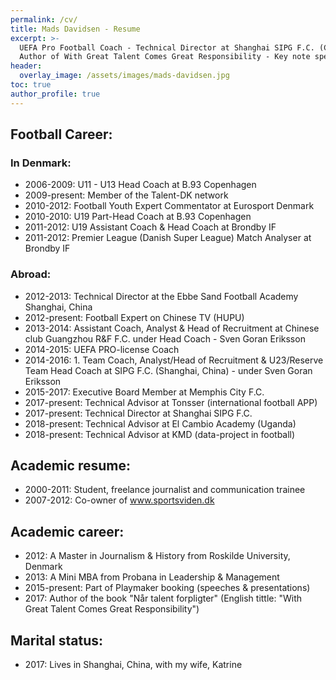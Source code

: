 ```yaml
---
permalink: /cv/
title: Mads Davidsen - Resume
excerpt: >-
  UEFA Pro Football Coach - Technical Director at Shanghai SIPG F.C. (China) -
  Author of With Great Talent Comes Great Responsibility - Key note speaker
header:
  overlay_image: /assets/images/mads-davidsen.jpg
toc: true
author_profile: true
---
```

## Football Career:

### In Denmark:

* 2006-2009: U11 - U13 Head Coach at B.93 Copenhagen
* 2009-present: Member of the Talent-DK network
* 2010-2012: Football Youth Expert Commentator at Eurosport Denmark
* 2010-2010: U19 Part-Head Coach at B.93 Copenhagen
* 2011-2012: U19 Assistant Coach & Head Coach at Brondby IF
* 2011-2012: Premier League (Danish Super League) Match Analyser at Brondby IF

### Abroad:

* 2012-2013: Technical Director at the Ebbe Sand Football Academy Shanghai, China
* 2012-present: Football Expert on Chinese TV (HUPU)
* 2013-2014: Assistant Coach, Analyst & Head of Recruitment at Chinese club Guangzhou R&F F.C. under Head Coach - Sven Goran Eriksson
* 2014-2015: UEFA PRO-license Coach
* 2014-2016: 1. Team Coach, Analyst/Head of Recruitment & U23/Reserve Team Head Coach at SIPG F.C. (Shanghai, China) - under Sven Goran Eriksson
* 2015-2017: Executive Board Member at Memphis City F.C.
* 2017-present: Technical Advisor at Tonsser (international football APP)
* 2017-present: Technical Director at Shanghai SIPG F.C.
* 2018-present: Technical Advisor at El Cambio Academy (Uganda)
* 2018-present: Technical Advisor at KMD (data-project in football)

## Academic resume:

* 2000-2011: Student, freelance journalist and communication trainee 
* 2007-2012: Co-owner of www.sportsviden.dk

## Academic career:

* 2012: A Master in Journalism & History from Roskilde University, Denmark
* 2013: A Mini MBA from Probana in Leadership & Management
* 2015-present: Part of Playmaker booking (speeches & presentations)
* 2017: Author of the book "Når talent forpligter" (English tittle: "With Great Talent Comes Great Responsibility")

## Marital status:

* 2017: Lives in Shanghai, China, with my wife, Katrine

